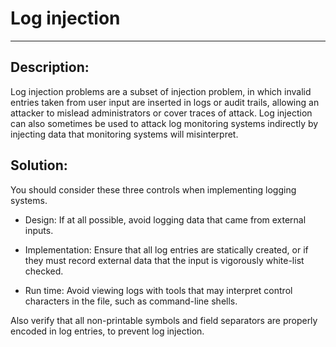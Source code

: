 # Log injection
-------

## Description:

Log injection problems are a subset of injection problem, in which invalid entries taken
from user input are inserted in logs or audit trails, allowing an attacker to mislead
administrators or cover traces of attack. Log injection can also sometimes be used to
attack log monitoring systems indirectly by injecting data that monitoring systems will
misinterpret.


## Solution:

You should consider these three controls when implementing logging systems.

- Design: If at all possible, avoid logging data that came from external inputs.

- Implementation: Ensure that all log entries are statically created, or if they must
record external data that the input is vigorously white-list checked.

- Run time: Avoid viewing logs with tools that may interpret control characters in the
file, such as command-line shells.

Also verify that all non-printable symbols and field separators are properly encoded in log entries,
to prevent log injection.
